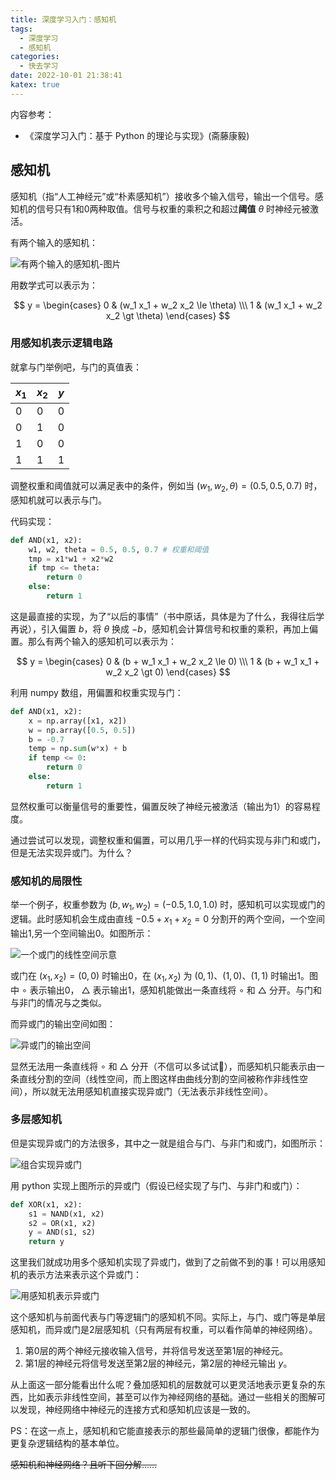 ```yaml
---
title: 深度学习入门：感知机
tags:
  - 深度学习
  - 感知机
categories:
  - 快去学习
date: 2022-10-01 21:38:41
katex: true
---
```


内容参考：

- 《深度学习入门：基于 Python 的理论与实现》(斋藤康毅)

## 感知机

感知机（指“人工神经元”或“朴素感知机”）接收多个输入信号，输出一个信号。感知机的信号只有1和0两种取值。信号与权重的乘积之和超过**阈值** $\theta$ 时神经元被激活。

有两个输入的感知机：

![有两个输入的感知机-图片](https://s2.loli.net/2022/10/01/jdJwRnHIMAU4pDz.png)

用数学式可以表示为：

$$ y = \begin{cases} 0 & (w_1 x_1 + w_2 x_2 \le \theta) \\\ 1 & (w_1 x_1 + w_2 x_2 \gt \theta) \end{cases} $$

### 用感知机表示逻辑电路

就拿与门举例吧，与门的真值表：

|$x_1$|$x_2$|$y$|
|-|-|-|
|0|0|0|
|0|1|0|
|1|0|0|
|1|1|1|

调整权重和阈值就可以满足表中的条件，例如当 $(w_1, w_2, \theta) = (0.5, 0.5, 0.7)$ 时，感知机就可以表示与门。

代码实现：

```python
def AND(x1, x2):
    w1, w2, theta = 0.5, 0.5, 0.7 # 权重和阈值
    tmp = x1*w1 + x2*w2
    if tmp <= theta:
        return 0
    else:
        return 1
```

这是最直接的实现，为了“以后的事情”（书中原话，具体是为了什么，我得往后学再说），引入偏置 $b$，将 $\theta$ 换成 $-b$，感知机会计算信号和权重的乘积，再加上偏置。那么有两个输入的感知机可以表示为：

$$ y = \begin{cases} 0 & (b + w_1 x_1 + w_2 x_2 \le 0) \\\ 1 & (b + w_1 x_1 + w_2 x_2 \gt 0) \end{cases} $$

利用 numpy 数组，用偏置和权重实现与门：

```python
def AND(x1, x2):
    x = np.array([x1, x2])
    w = np.array([0.5, 0.5])
    b = -0.7
    temp = np.sum(w*x) + b
    if temp <= 0:
        return 0
    else:
        return 1
```

显然权重可以衡量信号的重要性，偏置反映了神经元被激活（输出为1）的容易程度。

通过尝试可以发现，调整权重和偏置，可以用几乎一样的代码实现与非门和或门，但是无法实现异或门。为什么？

### 感知机的局限性

举一个例子，权重参数为 $(b, w_1, w_2) = (-0.5, 1.0, 1.0)$ 时，感知机可以实现或门的逻辑。此时感知机会生成由直线 $-0.5 + x_1 + x_2 = 0$ 分割开的两个空间，一个空间输出1,另一个空间输出0。如图所示：

![一个或门的线性空间示意](https://s2.loli.net/2022/10/01/lFgarC6HOzn2UNE.png)

或门在 $(x_1, x_2) = (0, 0)$ 时输出0，在 $(x_1, x_2)$ 为 $(0, 1)$、$(1, 0)$、$(1, 1)$ 时输出1。图中 $\circ$ 表示输出0， $\triangle$ 表示输出1，感知机能做出一条直线将 $\circ$ 和 $\triangle$ 分开。与门和与非门的情况与之类似。

而异或门的输出空间如图：

![异或门的输出空间](https://s2.loli.net/2022/10/01/3TBwZ5qSeRLOcUf.png)

显然无法用一条直线将 $\circ$ 和 $\triangle$ 分开（不信可以多试试🤪），而感知机只能表示由一条直线分割的空间（线性空间，而上图这样由曲线分割的空间被称作非线性空间），所以就无法用感知机直接实现异或门（无法表示非线性空间）。

### 多层感知机

但是实现异或门的方法很多，其中之一就是组合与门、与非门和或门，如图所示：

![组合实现异或门](https://s2.loli.net/2022/10/01/JXFVygiPfKe2B1x.png)

用 python 实现上图所示的异或门（假设已经实现了与门、与非门和或门）：

```python
def XOR(x1, x2):
    s1 = NAND(x1, x2)
    s2 = OR(x1, x2)
    y = AND(s1, s2)
    return y
```

这里我们就成功用多个感知机实现了异或门，做到了之前做不到的事！可以用感知机的表示方法来表示这个异或门：

![用感知机表示异或门](https://s2.loli.net/2022/10/01/lGJzhTYB5Xu4NgS.png)

这个感知机与前面代表与门等逻辑门的感知机不同。实际上，与门、或门等是单层感知机，而异或门是2层感知机（只有两层有权重，可以看作简单的神经网络）。

1. 第0层的两个神经元接收输入信号，并将信号发送至第1层的神经元。
2. 第1层的神经元将信号发送至第2层的神经元，第2层的神经元输出 $y$。

从上面这一部分能看出什么呢？叠加感知机的层数就可以更灵活地表示更复杂的东西，比如表示非线性空间，甚至可以作为神经网络的基础。通过一些相关的图解可以发现，神经网络中神经元的连接方式和感知机应该是一致的。

PS：在这一点上，感知机和它能直接表示的那些最简单的逻辑门很像，都能作为更复杂逻辑结构的基本单位。

~~感知机和神经网络？且听下回分解……~~
